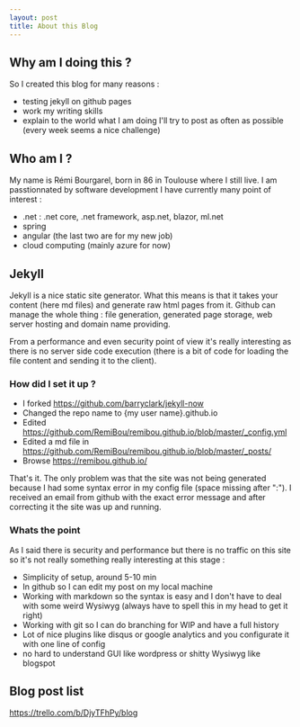```yaml
---
layout: post
title: About this Blog
---
```

## Why am I doing this ?
So I created this blog for many reasons :
- testing jekyll on github pages
- work my writing skills
- explain to the world what I am doing
I'll try to post as often as possible (every week seems a nice challenge)

## Who am I ?
My name is Rémi Bourgarel, born in 86 in Toulouse where I still live. I am passtionnated by software development I have currently many point of interest :
- .net :  .net core, .net framework, asp.net, blazor, ml.net
- spring
- angular (the last two are for my new job)
- cloud computing (mainly azure for now)

## Jekyll

Jekyll is a nice static site generator. What this means is that it takes your content (here md files) and generate raw html pages from it. Github can manage the whole thing : file generation, generated page storage, web server hosting and domain name providing.

From a performance and even security point of view it's really interesting as there is no server side code execution (there is a bit of code for loading the file content and sending it to the client).

### How did I set it up ?
- I forked https://github.com/barryclark/jekyll-now 
- Changed the repo name to {my user name}.github.io
- Edited https://github.com/RemiBou/remibou.github.io/blob/master/_config.yml
- Edited a md file in https://github.com/RemiBou/remibou.github.io/blob/master/_posts/
- Browse https://remibou.github.io/

That's it. The only problem was that the site was not being generated because I had some syntax error in my config file (space missing after ":"). I received an email from github with the exact error message and after correcting it the site was up and running.

### Whats the point
As I said there is security and performance but there is no traffic on this site so it's not really something really interesting at this stage : 
- Simplicity of setup, around 5-10 min
- In github so I can edit my post on my local machine
- Working with markdown so the syntax is easy and I don't have to deal with some weird Wysiwyg (always have to spell this in my head to get it right)
- Working with git so I can do branching for WIP and have a full history
- Lot of nice plugins like disqus or google analytics and you configurate it with one line of config
- no hard to understand GUI like wordpress or shitty Wysiwyg like blogspot

## Blog post list
https://trello.com/b/DjyTFhPy/blog
